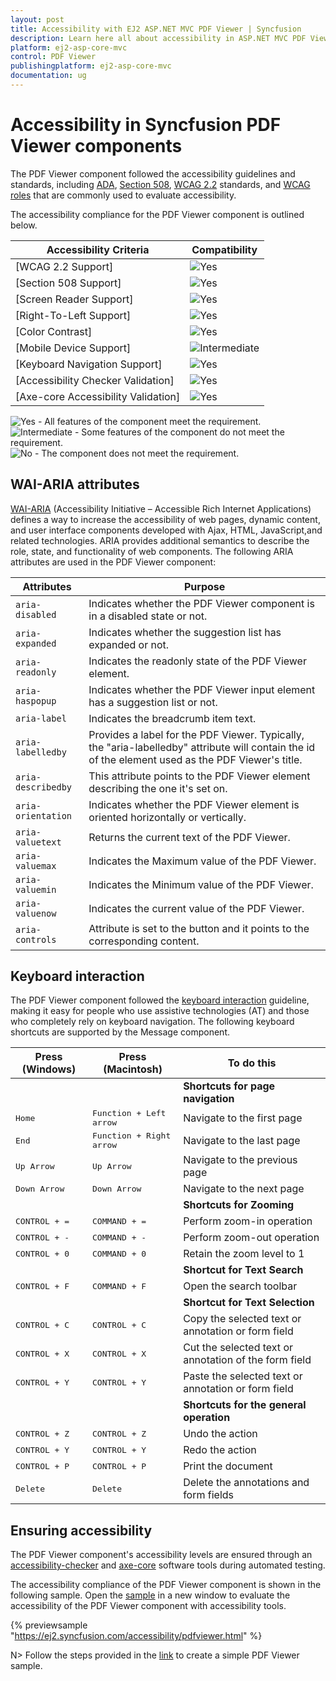 ```yaml
---
layout: post
title: Accessibility with EJ2 ASP.NET MVC PDF Viewer | Syncfusion
description: Learn here all about accessibility in ASP.NET MVC PDF Viewer component of Syncfusion Essential JS 2 and more.
platform: ej2-asp-core-mvc
control: PDF Viewer
publishingplatform: ej2-asp-core-mvc
documentation: ug
---
```


# Accessibility in Syncfusion PDF Viewer components

The PDF Viewer component followed the accessibility guidelines and standards, including [ADA](https://www.ada.gov/), [Section 508](https://www.section508.gov/), [WCAG 2.2](https://www.w3.org/TR/WCAG22/) standards, and [WCAG roles](https://www.w3.org/TR/wai-aria/#roles) that are commonly used to evaluate accessibility.

The accessibility compliance for the PDF Viewer component is outlined below.

| Accessibility Criteria | Compatibility |
| -- | -- |
| [WCAG 2.2 Support]| <img src="https://cdn.syncfusion.com/content/images/landing-page/yes.png" alt="Yes"> |
| [Section 508 Support] | <img src="https://cdn.syncfusion.com/content/images/landing-page/yes.png" alt="Yes"> |
| [Screen Reader Support]| <img src="https://cdn.syncfusion.com/content/images/landing-page/yes.png" alt="Yes"> |
| [Right-To-Left Support]| <img src="https://cdn.syncfusion.com/content/images/landing-page/yes.png" alt="Yes"> |
| [Color Contrast] | <img src="https://cdn.syncfusion.com/content/images/landing-page/yes.png" alt="Yes"> |
| [Mobile Device Support]| <img src="https://cdn.syncfusion.com/content/images/landing-page/intermediate.png" alt="Intermediate"> |
| [Keyboard Navigation Support]| <img src="https://cdn.syncfusion.com/content/images/landing-page/yes.png" alt="Yes"> |
| [Accessibility Checker Validation] | <img src="https://cdn.syncfusion.com/content/images/landing-page/yes.png" alt="Yes"> |
| [Axe-core Accessibility Validation]| <img src="https://cdn.syncfusion.com/content/images/landing-page/yes.png" alt="Yes"> |

<style>
    .post .post-content img {
        display: inline-block;
        margin: 0.5em 0;
    }
</style>
<div><img src="https://cdn.syncfusion.com/content/images/landing-page/yes.png" alt="Yes"> - All features of the component meet the requirement.</div>

<div><img src="https://cdn.syncfusion.com/content/images/landing-page/intermediate.png" alt="Intermediate"> - Some features of the component do not meet the requirement.</div>

<div><img src="https://cdn.syncfusion.com/content/images/landing-page/no.png" alt="No"> - The component does not meet the requirement.</div>

## WAI-ARIA attributes

[WAI-ARIA](https://www.w3.org/WAI/ARIA/apg/patterns/alert/) (Accessibility Initiative – Accessible Rich Internet Applications) defines a way to increase the accessibility of web pages, dynamic content, and user interface components developed with Ajax, HTML, JavaScript,and related technologies. ARIA provides additional semantics to describe the role, state, and functionality of web components. The following ARIA attributes are used in the PDF Viewer component:

| Attributes | Purpose |
| --- | --- |
| `aria-disabled`| Indicates whether the PDF Viewer component is in a disabled state or not.|
| `aria-expanded`| Indicates whether the suggestion list has expanded or not. |
| `aria-readonly` | Indicates the readonly state of the PDF Viewer element. |
| `aria-haspopup` | Indicates whether the PDF Viewer input element has a suggestion list or not. |
| `aria-label` | Indicates the breadcrumb item text. |
| `aria-labelledby` | Provides a label for the PDF Viewer. Typically, the "aria-labelledby" attribute will contain the id of the element used as the PDF Viewer's title. |
| `aria-describedby` | This attribute points to the PDF Viewer element describing the one it's set on. |
| `aria-orientation` | Indicates whether the PDF Viewer element is oriented horizontally or vertically. |
| `aria-valuetext` | Returns the current text of the PDF Viewer. |
| `aria-valuemax` | Indicates the Maximum value of the PDF Viewer. |
| `aria-valuemin` | Indicates the Minimum value of the PDF Viewer. |
| `aria-valuenow` | Indicates the current value of the PDF Viewer. |
| `aria-controls` | Attribute is set to the button and it points to the corresponding content. |

## Keyboard interaction

The PDF Viewer component followed the [keyboard interaction](https://www.w3.org/WAI/ARIA/apg/patterns/alert/#keyboardinteraction) guideline, making it easy for people who use assistive technologies (AT) and those who completely rely on keyboard navigation. The following keyboard shortcuts are supported by the Message component.

| **Press (Windows)** |**Press (Macintosh)** | **To do this** |
| --- | --- | --- |
|||**Shortcuts for page navigation**|
| <kbd>Home</kbd> | <kbd>Function + Left arrow</kbd> |Navigate to the first page |
| <kbd>End</kbd> |<kbd>Function + Right arrow</kbd> |Navigate to the last page |
|<kbd>Up Arrow</kbd> |<kbd>Up Arrow</kbd> |Navigate to the previous page|
| <kbd>Down Arrow</kbd> | <kbd>Down Arrow</kbd> | Navigate to the next page |
|||**Shortcuts for Zooming**|
|<kbd>CONTROL + =</kbd> |<kbd>COMMAND + =</kbd> | Perform zoom-in operation |
| <kbd>CONTROL + -</kbd> | <kbd>COMMAND + -</kbd> | Perform zoom-out operation |
|<kbd>CONTROL + 0</kbd> |<kbd>COMMAND + 0</kbd> | Retain the zoom level to 1 |
|||**Shortcut for Text Search**|
| <kbd>CONTROL + F</kbd> | <kbd>COMMAND + F</kbd> |Open the search toolbar|
|||**Shortcut for Text Selection**|
|<kbd>CONTROL + C</kbd> |<kbd>CONTROL + C</kbd> | Copy the selected text or annotation or form field |
| <kbd>CONTROL + X</kbd> | <kbd>CONTROL + X</kbd> |Cut the selected text or annotation of the form field|
|<kbd>CONTROL + Y</kbd> |<kbd>CONTROL + Y</kbd> |Paste the selected text or annotation or form field|
|||**Shortcuts for the general operation**|
| <kbd>CONTROL + Z</kbd> | <kbd>CONTROL + Z</kbd> |Undo the action|
|<kbd>CONTROL + Y</kbd> |<kbd>CONTROL + Y</kbd> |Redo the action|
| <kbd>CONTROL + P</kbd> | <kbd>CONTROL + P</kbd> |Print the document|
|<kbd>Delete</kbd> |<kbd>Delete</kbd> |Delete the annotations and form fields|

## Ensuring accessibility

The PDF Viewer component's accessibility levels are ensured through an [accessibility-checker](https://www.npmjs.com/package/accessibility-checker) and [axe-core](https://www.npmjs.com/package/axe-core) software tools during automated testing.

The accessibility compliance of the PDF Viewer component is shown in the following sample. Open the [sample](https://ej2.syncfusion.com/accessibility/pdfviewer.html) in a new window to evaluate the accessibility of the PDF Viewer component with accessibility tools.

{% previewsample "https://ej2.syncfusion.com/accessibility/pdfviewer.html" %}


N> Follow the steps provided in the [link](https://ej2.syncfusion.com/aspnetmvc/documentation/pdfviewer/getting-started) to create a simple PDF Viewer sample.